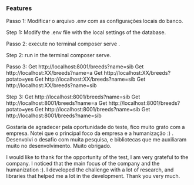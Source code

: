 ### Features
Passo 1:
Modificar o arquivo .env com as configurações locais do banco.

Step 1:
Modify the .env file with the local settings of the database.

Passo 2:
execute no terminal composer serve .

Step 2:
run in the terminal composer serve.

Passo 3:
Get  http://localhost:8001/breeds?name=sib
Get  http://localhost:XX/breeds?name=a
Get  http://localhost:XX/breeds?potato=yes
Get http://localhost:XX/breeds?name=sib
Get http://localhost:XX/breeds?name=sib

Step 3:
Get  http://localhost:8001/breeds?name=sib
Get  http://localhost:8001/breeds?name=a
Get  http://localhost:8001/breeds?potato=yes
Get http://localhost:8001/breeds?name=sib
Get http://localhost:8001/breeds?name=sib

Gostaria de agradecer pela oportunidade do teste, fico muito grato com a empresa. Notei que o principal foco da empresa e a humanização :) . Desenvolvi o desafio com muita pesquisa, e bibliotecas que me auxiliaram muito no desenvolvimento. Muito obrigado.

I would like to thank for the opportunity of the test, I am very grateful to the company. I noticed that the main focus of the company and the humanization :). I developed the challenge with a lot of research, and libraries that helped me a lot in the development. Thank you very much.
